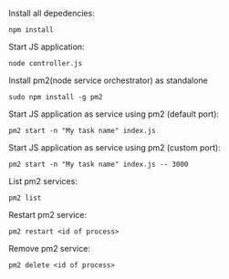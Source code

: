 Install all depedencies: 
```
npm install
```

Start JS application:
```
node controller.js
```

Install pm2(node service orchestrator) as standalone 
```
sudo npm install -g pm2
```

Start JS application as service using pm2 (default port):
```
pm2 start -n "My task name" index.js
```

Start JS application as service using pm2 (custom port):
```
pm2 start -n "My task name" index.js -- 3000
```

List pm2 services:
```
pm2 list
```

Restart pm2 service:
```
pm2 restart <id of process>
```

Remove pm2 service:
```
pm2 delete <id of process>
```